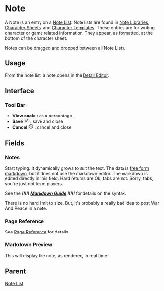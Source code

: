 # Note
A Note is an entry on a [Note List](./Note.md "Note"). Note lists are found in [Note Libraries](./Library%20Tree.md "Library Tree: Note"), [Character Sheets](./Character%20Sheet.md "Character Sheet"), and [Character Templates](./Character%20Template.md "Character Template"). These entries are for writing character or game related information. They appear, as formatted, at the bottom of the character sheet.

Notes can be dragged and dropped between all Note Lists.

## Usage
From the note list, a note opens in the [Detail Editor](./Detail%20Editor.md "Detail Editor").

## Interface
### Tool Bar
- **View scale** : as a percentage
- **Save ![](./img/check.png "Save")** :  save and close
- **Cancel ![](./img/no.png "Cancel")** : cancel and close

## Fields
### Notes
Start typing. It dynamically grows to suit the text. The data is [free form](./free-form%20data.md "free-form data") [markdown](./Markdown.md "Markdown"), but it does not use the markdown editor. The markdown is edited directly in this field. Hard returns are Ok, tabs are not. Sorry, tabs, you're just not team players.

See the ***!!!!! [Markdown Guide](needs_link "needs permalink") !!!!!*** for details on the syntax.

There is no hard limit to size. But, it's probably a really bad idea to post War And Peace in a note.

### Page Reference
See [Page Reference](./Page%20Reference.md "Page Reference") for details.

### Markdown Preview
This will display the note, as rendered, in real time.

## Parent
[Note List](./Note%20List.md "Note List")